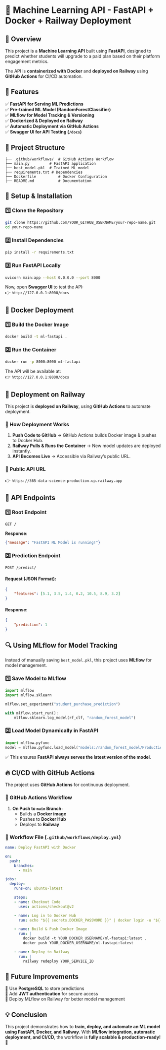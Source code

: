 # 🚀 Machine Learning API - FastAPI + Docker + Railway Deployment

## 📖 Overview
This project is a **Machine Learning API** built using **FastAPI**, designed to predict whether students will upgrade to a paid plan based on their platform engagement metrics.

The API is **containerized with Docker** and **deployed on Railway** using **GitHub Actions** for CI/CD automation.

## 🎯 Features
✅ **FastAPI for Serving ML Predictions**  
✅ **Pre-trained ML Model (RandomForestClassifier)**  
✅ **MLflow for Model Tracking & Versioning**  
✅ **Dockerized & Deployed on Railway**  
✅ **Automatic Deployment via GitHub Actions**  
✅ **Swagger UI for API Testing (`/docs`)**  

## 📂 Project Structure
```
├── .github/workflows/  # GitHub Actions Workflow
├── main.py         # FastAPI application
├── best_model.pkl  # Trained ML model
├── requirements.txt # Dependencies
├── Dockerfile          # Docker Configuration
├── README.md           # Documentation
```

## 🔧 Setup & Installation
### **1️⃣ Clone the Repository**
```bash
git clone https://github.com/YOUR_GITHUB_USERNAME/your-repo-name.git
cd your-repo-name
```

### **2️⃣ Install Dependencies**
```bash
pip install -r requirements.txt
```

### **3️⃣ Run FastAPI Locally**
```bash
uvicorn main:app --host 0.0.0.0 --port 8000
```
Now, open **Swagger UI** to test the API:  
👉 `http://127.0.0.1:8000/docs`

## 🐳 Docker Deployment
### **1️⃣ Build the Docker Image**
```bash
docker build -t ml-fastapi .
```

### **2️⃣ Run the Container**
```bash
docker run -p 8000:8000 ml-fastapi
```
The API will be available at:  
👉 `http://127.0.0.1:8000/docs`

## 🚀 Deployment on Railway
This project is **deployed on Railway**, using **GitHub Actions** to automate deployment.

### **🔹 How Deployment Works**
1. **Push Code to GitHub** → GitHub Actions builds Docker image & pushes to Docker Hub.
2. **Railway Pulls & Runs the Container** → New model updates are deployed instantly.
3. **API Becomes Live** → Accessible via Railway’s public URL.

### **🔹 Public API URL**
👉 `https://365-data-science-production.up.railway.app`

## 📡 API Endpoints
### **1️⃣ Root Endpoint**
```http
GET /
```
**Response:**
```json
{"message": "FastAPI ML Model is running!"}
```

### **2️⃣ Prediction Endpoint**
```http
POST /predict/
```
#### **Request (JSON Format):**
```json
{
    "features": [5.1, 3.5, 1.4, 0.2, 10.5, 8.9, 3.2]
}
```
#### **Response:**
```json
{
    "prediction": 1
}
```

## 🔍 Using MLflow for Model Tracking
Instead of manually saving `best_model.pkl`, this project uses **MLflow** for model management.

### **1️⃣ Save Model to MLflow**
```python
import mlflow
import mlflow.sklearn

mlflow.set_experiment("student_purchase_prediction")

with mlflow.start_run():
    mlflow.sklearn.log_model(rf_clf, "random_forest_model")
```

### **2️⃣ Load Model Dynamically in FastAPI**
```python
import mlflow.pyfunc
model = mlflow.pyfunc.load_model("models:/random_forest_model/Production")
```
✅ This ensures **FastAPI always serves the latest version of the model**.

## 🔥 CI/CD with GitHub Actions
The project uses **GitHub Actions** for continuous deployment.

### **🔹 GitHub Actions Workflow**
1. **On Push to `main` Branch:**
   - Builds a **Docker image**
   - Pushes to **Docker Hub**
   - Deploys to **Railway**

### **🔹 Workflow File (`.github/workflows/deploy.yml`)**
```yaml
name: Deploy FastAPI with Docker

on:
  push:
    branches:
      - main

jobs:
  deploy:
    runs-on: ubuntu-latest

    steps:
    - name: Checkout Code
      uses: actions/checkout@v2

    - name: Log in to Docker Hub
      run: echo "${{ secrets.DOCKER_PASSWORD }}" | docker login -u "${{ secrets.DOCKER_USERNAME }}" --password-stdin

    - name: Build & Push Docker Image
      run: |
        docker build -t YOUR_DOCKER_USERNAME/ml-fastapi:latest .
        docker push YOUR_DOCKER_USERNAME/ml-fastapi:latest

    - name: Deploy to Railway
      run: |
        railway redeploy YOUR_SERVICE_ID
```

## 📌 Future Improvements
🔹 Use **PostgreSQL** to store predictions  
🔹 Add **JWT authentication** for secure access  
🔹 Deploy MLflow on Railway for better model management  

## 💡 Conclusion
This project demonstrates how to **train, deploy, and automate an ML model using FastAPI, Docker, and Railway**.
With **MLflow integration, automatic deployment, and CI/CD**, the workflow is **fully scalable & production-ready!** 🚀

